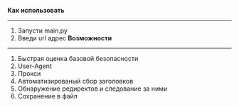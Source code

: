 **Как использовать**
_______
1. Запусти main.py
2. Введи url адрес
**Возможности**
---

1. Быстрая оценка базовой безопасности
2. User-Agent
3. Прокси
4. Автоматизированый сбор заголовков
5. Обнаружение редиректов и следование за ними
6. Сохранение в файл
